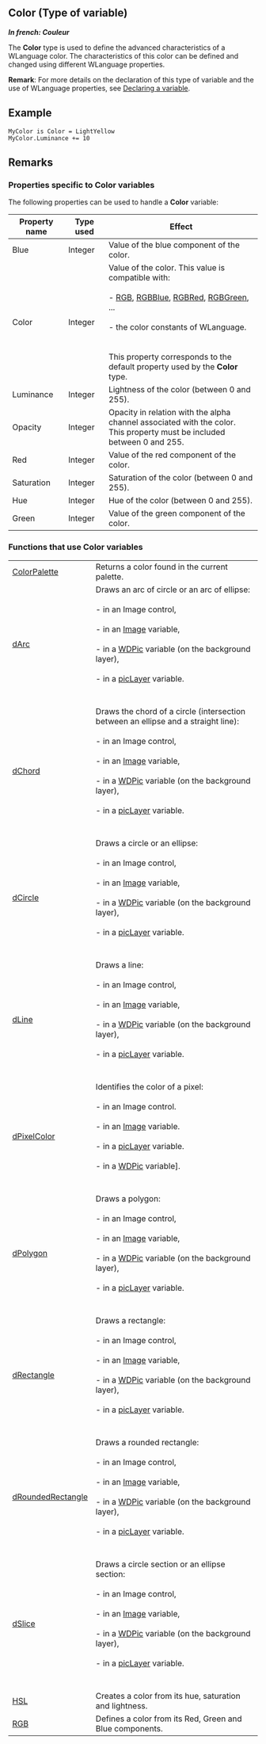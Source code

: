 
## Color (Type of variable)

***In french: Couleur***
				



<a name="XUse"></a>
<a name="Use"></a>
<a name="description"></a>
The **Color** type is used to define the advanced characteristics of a WLanguage color. The characteristics of this color can be defined and changed using different WLanguage properties. 

**Remark**: For more details on the declaration of this type of variable and the use of WLanguage properties, see [Declaring a variable](../Motscles/1514032.md).


<a name="Example1"></a>
<a name="sample_code"></a>

## Example


```wl
MyColor is Color = LightYellow
MyColor.Luminance += 10
```

<a name="NOTE0"></a>
<a name="NOTE0_1"></a>

## Remarks


### Properties specific to Color variables
<a name="properties_specific_color_variables_ELTPARAGRAPHE000059"></a>

The following properties can be used to handle a **Color** variable:

| **Property name** | **Type used** | **Effect** |
| --- | --- | --- |
| Blue | Integer | Value of the blue component of the color. |
| Color | Integer | Value of the color. This value is compatible with: <br><br>- [RGB](../WDLang1/3029012.md), [RGBBlue](../WDLang1/3029049.md), [RGBRed](../WDLang1/3029050.md), [RGBGreen](../WDLang1/3029051.md), ...<br><br>- the color constants of WLanguage. <br><br><br>This property corresponds to the default property used by the **Color** type. |
| Luminance | Integer | Lightness of the color (between 0 and 255). |
| Opacity | Integer | Opacity in relation with the alpha channel associated with the color. <br>This property must be included between 0 and 255. |
| Red | Integer | Value of the red component of the color. |
| Saturation | Integer | Saturation of the color (between 0 and 255). |
| Hue | Integer | Hue of the color (between 0 and 255). |
| Green | Integer | Value of the green component of the color. |


<a name="NOTE0_2"></a>


### Functions that use Color variables
<a name="functions_that_use_color_variables_ELTPARAGRAPHE000139"></a>




|   |   |
| --- | --- |
| [ColorPalette](../WDLang2/1000019905.md) | Returns a color found in the current palette. |
| [dArc](../WDLang1/3029004.md) | Draws an arc of circle or an arc of ellipse: <br><br>- in an Image control, <br><br>- in an [Image](../WDLang1/1000019650.md) variable, <br><br>- in a [WDPic](../WDLang1/1000023503.md) variable (on the background layer),<br><br>- in a [picLayer](../WDLang1/1000024604.md) variable. <br><br><br> |
| [dChord](../WDLang1/3029008.md) | Draws the chord of a circle (intersection between an ellipse and a straight line): <br><br>- in an Image control, <br><br>- in an [Image](../WDLang1/1000019650.md) variable, <br><br>- in a [WDPic](../WDLang1/1000023503.md) variable (on the background layer),<br><br>- in a [picLayer](../WDLang1/1000024604.md) variable. <br><br><br> |
| [dCircle](../WDLang1/3029005.md) | Draws a circle or an ellipse: <br><br>- in an Image control, <br><br>- in an [Image](../WDLang1/1000019650.md) variable, <br><br>- in a [WDPic](../WDLang1/1000023503.md) variable (on the background layer),<br><br>- in a [picLayer](../WDLang1/1000024604.md) variable. <br><br><br> |
| [dLine](../WDLang1/3029016.md) | Draws a line: <br><br>- in an Image control, <br><br>- in an [Image](../WDLang1/1000019650.md) variable, <br><br>- in a [WDPic](../WDLang1/1000023503.md) variable (on the background layer),<br><br>- in a [picLayer](../WDLang1/1000024604.md) variable. <br><br><br> |
| [dPixelColor](../WDLang1/3029014.md) | Identifies the color of a pixel: <br><br>- in an Image control.<br><br>- in an [Image](../WDLang1/1000019650.md) variable.<br><br>- in a [picLayer](../WDLang1/1000024604.md) variable.<br><br>- in a [WDPic](../WDLang1/1000023503.md) variable].<br><br><br> |
| [dPolygon](../WDLang1/3029006.md) | Draws a polygon: <br><br>- in an Image control, <br><br>- in an [Image](../WDLang1/1000019650.md) variable, <br><br>- in a [WDPic](../WDLang1/1000023503.md) variable (on the background layer),<br><br>- in a [picLayer](../WDLang1/1000024604.md) variable. <br><br><br> |
| [dRectangle](../WDLang1/3029023.md) | Draws a rectangle: <br><br>- in an Image control, <br><br>- in an [Image](../WDLang1/1000019650.md) variable, <br><br>- in a [WDPic](../WDLang1/1000023503.md) variable (on the background layer),<br><br>- in a [picLayer](../WDLang1/1000024604.md) variable. <br><br><br> |
| [dRoundedRectangle](../WDLang1/1000021773.md) | Draws a rounded rectangle:<br><br>- in an Image control, <br><br>- in an [Image](../WDLang1/1000019650.md) variable, <br><br>- in a [WDPic](../WDLang1/1000023503.md) variable (on the background layer),<br><br>- in a [picLayer](../WDLang1/1000024604.md) variable. <br><br><br> |
| [dSlice](../WDLang1/3029021.md) | Draws a circle section or an ellipse section: <br><br>- in an Image control, <br><br>- in an [Image](../WDLang1/1000019650.md) variable, <br><br>- in a [WDPic](../WDLang1/1000023503.md) variable (on the background layer),<br><br>- in a [picLayer](../WDLang1/1000024604.md) variable. <br><br><br> |
| [HSL](../WDLang1/3029057.md) | Creates a color from its hue, saturation and lightness. |
| [RGB](../WDLang1/3029012.md) | Defines a color from its Red, Green and Blue components. |






